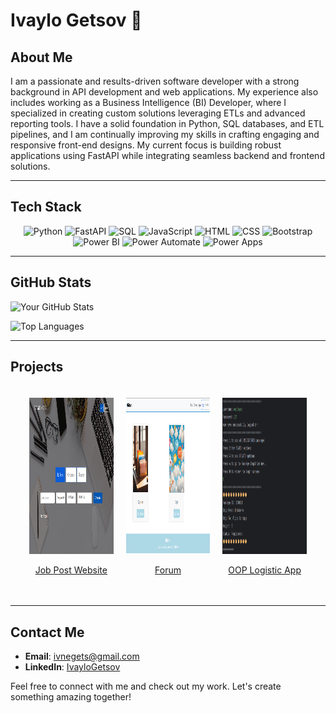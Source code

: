 # Ivaylo Getsov 👋

## About Me

I am a passionate and results-driven software developer with a strong background in API development and web applications. My experience also includes working as a Business Intelligence (BI) Developer, where I specialized in creating custom solutions leveraging ETLs and advanced reporting tools. I have a solid foundation in Python, SQL databases, and ETL pipelines, and I am continually improving my skills in crafting engaging and responsive front-end designs. My current focus is building robust applications using FastAPI while integrating seamless backend and frontend solutions.

<hr>

## Tech Stack

<div align="center">

![Python](https://img.shields.io/badge/Python-3776AB?style=for-the-badge&logo=python&logoColor=white)
![FastAPI](https://img.shields.io/badge/FastAPI-009688?style=for-the-badge&logo=fastapi&logoColor=white)
![SQL](https://img.shields.io/badge/SQL-003B57?style=for-the-badge&logo=postgresql&logoColor=white)
![JavaScript](https://img.shields.io/badge/JavaScript-F7DF1E?style=for-the-badge&logo=javascript&logoColor=black)
![HTML](https://img.shields.io/badge/HTML5-E34F26?style=for-the-badge&logo=html5&logoColor=white)
![CSS](https://img.shields.io/badge/CSS3-1572B6?style=for-the-badge&logo=css3&logoColor=white)
![Bootstrap](https://img.shields.io/badge/Bootstrap-7952B3?style=for-the-badge&logo=bootstrap&logoColor=white)
![Power BI](https://img.shields.io/badge/Power%20BI-F2C811?style=for-the-badge&logo=power-bi&logoColor=black)
![Power Automate](https://img.shields.io/badge/Power%20Automate-0066CC?style=for-the-badge&logo=powerautomate&logoColor=white)
![Power Apps](https://img.shields.io/badge/Power%20Apps-742774?style=for-the-badge&logo=powerapps&logoColor=white)

</div>

<hr>

## GitHub Stats

![Your GitHub Stats](https://github-readme-stats.vercel.app/api?username=IGetsov&show_icons=true&theme=radical)

![Top Languages](https://github-readme-stats.vercel.app/api/top-langs/?username=IGetsov&layout=compact&theme=radical)

<hr>

## Projects

<div style="display: flex; flex-wrap: wrap; justify-content: center; padding: 20px; gap: 20px;">

  <div style="flex: 0 1 calc(33.33% - 20px); max-width: calc(33.33% - 20px);">
    <a href="https://github.com/Randoms-63/BetweenJobs" target="_blank">
      <img src="https://github.com/IGetsov/IGetsov/blob/main/images/BetweenJobs_Thumbnail.png" alt="Between Jobs" width="250" height="250" />
      <p style="text-align: center;">Job Post Website</p>
    </a>
  </div>

  <div style="flex: 0 1 calc(33.33% - 20px); max-width: calc(33.33% - 20px);">
    <a href="https://github.com/Kernel-Integrated-Systems/Terelik-Forum" target="_blank">
      <img src="https://github.com/IGetsov/IGetsov/blob/main/images/TelerikForum_Thumbnail.png" alt="Telerik Forum" width="250" height="250" />
      <p style="text-align: center;">Forum</p>
    </a>
  </div>

  <div style="flex: 0 1 calc(33.33% - 20px); max-width: calc(33.33% - 20px);">
    <a href="https://github.com/Best-Logistic-Team-Developers/LogisticsApp" target="_blank">
      <img src="https://github.com/IGetsov/IGetsov/blob/main/images/LogisticApp_Thumbnail.png" alt="Logistics App" width="250" height="250" />
      <p style="text-align: center;">OOP Logistic App</p>
    </a>
  </div>

</div>

<hr>

## Contact Me

- **Email**: [ivnegets@gmail.com](mailto:ivnegets@gmail.com)
- **LinkedIn**: [IvayloGetsov](https://www.linkedin.com/in/ivaylo-getsov-78ba8b193/)


Feel free to connect with me and check out my work. Let's create something amazing together!

